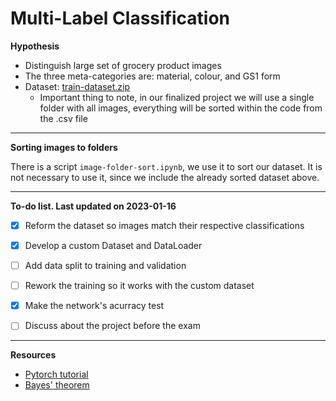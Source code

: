 # Multi-Label Classification

<b>Hypothesis</b>

- Distinguish large set of grocery product images
- The three meta-categories are: material, colour, and GS1 form
- Dataset: [train-dataset.zip](https://drive.google.com/file/d/1N8kAWPheOKPUovKV1Qk42VYoGhGaXhOi/view?usp=sharing)
  - Important thing to note, in our finalized project we will use a single folder with all images, everything will be sorted within the code from the .csv file

---

<b>Sorting images to folders</b>

There is a script <code>image-folder-sort.ipynb</code>, we use it to sort our dataset. It is not necessary to use it, since we include the already sorted dataset above.

---

<b>To-do list. Last updated on 2023-01-16</b>

- [x] Reform the dataset so images match their respective classifications

- [x] Develop a custom Dataset and DataLoader 

- [ ] Add data split to training and validation

- [ ] Rework the training so it works with the custom dataset

- [x] Make the network's acurracy test

- [ ] Discuss about the project before the exam

---

<b>Resources</b>

- [Pytorch tutorial](https://blog.paperspace.com/writing-cnns-from-scratch-in-pytorch/#cnn-from-scratch)
- [Bayes' theorem](https://en.wikipedia.org/wiki/Bayes%27_theorem)

